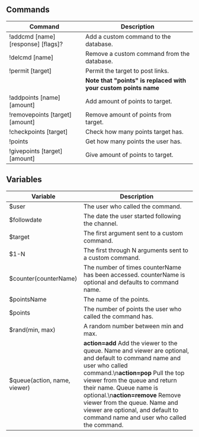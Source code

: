## Commands

| Command | Description |
| --- | --- |
| !addcmd [name] [response] [flags]? | Add a custom command to the database. |
| !delcmd [name] | Remove a custom command from the database. |
| !permit [target] | Permit the target to post links. |
|| **Note that "points" is replaced with your custom points name** |
| !addpoints [name] [amount] | Add amount of points to target. |
| !removepoints [target] [amount] | Remove amount of points from target. |
| !checkpoints [target] | Check how many points target has. |
| !points | Get how many points the user has. |
| !givepoints [target] [amount] | Give amount of points to target. |

## Variables

| Variable | Description |
| --- | --- |
| $user | The user who called the command. |
| $followdate | The date the user started following the channel. |
| $target | The first argument sent to a custom command. |
| $1-N | The first through N arguments sent to a custom command. |
| $counter(counterName) | The number of times counterName has been accessed. counterName is optional and defaults to command name. |
| $pointsName | The name of the points. |
| $points | The number of points the user who called the command has. |
| $rand(min, max) | A random number between min and max. |
| $queue(action, name, viewer) | **action=add** Add the viewer to the queue. Name and viewer are optional, and default to command name and user who called command.\n**action=pop** Pull the top viewer from the queue and return their name. Queue name is optional.\n**action=remove** Remove viewer from the queue. Name and viewer are optional, and default to command name and user who called the command. |